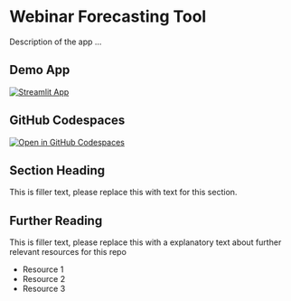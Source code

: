 # Webinar Forecasting Tool 

Description of the app ...

## Demo App

[![Streamlit App](https://static.streamlit.io/badges/streamlit_badge_black_white.svg)](https://webinarforecastingtool.streamlit.app/)

## GitHub Codespaces

[![Open in GitHub Codespaces](https://github.com/codespaces/badge.svg)](https://codespaces.new/streamlit/app-starter-kit?quickstart=1)

## Section Heading

This is filler text, please replace this with text for this section.

## Further Reading

This is filler text, please replace this with a explanatory text about further relevant resources for this repo
- Resource 1
- Resource 2
- Resource 3
